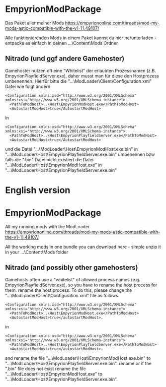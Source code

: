 # EmpyrionModPackage
Das Paket aller meiner Mods 
https://empyriononline.com/threads/mod-my-mods-astic-compatible-with-the-v1-11.49107/

Alle funktionierenden Mods in einem Paket kannst du hier herunterladen - entpacke es einfach in deinen ...\Content\Mods Ordner

## Nitrado (und ggf andere Gamehoster)
Gamehoster nutzen oft eine "Whitelist" der erlaubten Prozessnamen (z.B. EmpyrionPlayfieldServer.exe), daher musst man für diese den Hostprozess 
umbenennen.
Hierfür bitte die "...\ModLoader\Client\Configuration.xml" Datei wie folgt ändern
```
<Configuration xmlns:xsd="http://www.w3.org/2001/XMLSchema" xmlns:xsi="http://www.w3.org/2001/XMLSchema-instance">
  <PathToModHost>..\Host\EmpyrionModHost.exe</PathToModHost>
  <AutostartModHost>true</AutostartModHost>
```
in
```
<Configuration xmlns:xsd="http://www.w3.org/2001/XMLSchema" xmlns:xsi="http://www.w3.org/2001/XMLSchema-instance">
  <PathToModHost>..\Host\EmpyrionPlayfieldServer.exe</PathToModHost>
  <AutostartModHost>true</AutostartModHost>
```
und die Datei "...\ModLoader\Host\EmpyrionModHost.exe.bin" in "...\ModLoader\Host\EmpyrionPlayfieldServer.exe.bin"
umbenennen bzw falls die ".bin" Datei nicht existiert die Datei "...\ModLoader\Host\EmpyrionModHost.exe" in "...\ModLoader\Host\EmpyrionPlayfieldServer.exe.bin"

# English version

# EmpyrionModPackage
All my running mods with the ModLoader 
https://empyriononline.com/threads/mod-my-mods-astic-compatible-with-the-v1-11.49107/

All the working mods in one bundle you can download here - simple unzip it in your ...\Content\Mods folder

## Nitrado (and possibly other gamehosters)
Gamehosts often use a "whitelist" of allowed process names (e.g. EmpyrionPlayfieldServer.exe), so you have to rename the host process for them. 
rename the host process.
To do this, please change the "...\ModLoader\Client\Configuration.xml" file as follows
```
<Configuration xmlns:xsd="http://www.w3.org/2001/XMLSchema" xmlns:xsi="http://www.w3.org/2001/XMLSchema-instance">
  <PathToModHost>..\Host\EmpyrionModHost.exe</PathToModHost>
  <AutostartModHost>true</autostartModHost>.
```
in
```
<Configuration xmlns:xsd="http://www.w3.org/2001/XMLSchema" xmlns:xsi="http://www.w3.org/2001/XMLSchema-instance">
  <PathToModHost>..\Host\EmpyrionPlayfieldServer.exe</PathToModHost>
  <AutostartModHost>true</autostartModHost>.
```
and rename the file "...\ModLoader\Host\EmpyrionModHost.exe.bin" to "...\ModLoader\Host\EmpyrionPlayfieldServer.exe.bin".
rename or if the ".bin" file does not exist rename the file "...\ModLoader\Host\EmpyrionModHost.exe" to "...\ModLoader\Host\EmpyrionPlayfieldServer.exe.bin".
